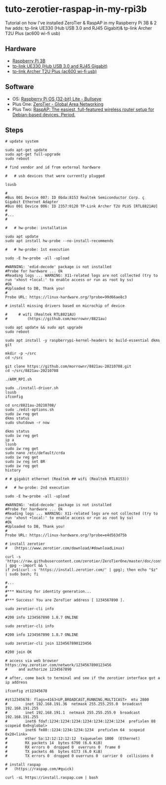 # tuto-zerotier-raspap-in-my-rpi3b

Tutorial on how I've installed ZeroTier & RaspAP in my Raspberry Pi 3B & 2 hw adds: tp-link UE330 (Hub USB 3.0 and RJ45 Gigabit)&amp; tp-link Archer T2U Plus (ac600 wi-fi usb)

## Hardware

- [Raspberry Pi 3B](https://www.raspberrypi.com/products/raspberry-pi-3-model-b/)
- [tp-link UE330 (Hub USB 3.0 and RJ45 Gigabit)](https://www.tp-link.com/en/support/download/ue330/)
- [tp-link Archer T2U Plus (ac600 wi-fi usb)](https://www.tp-link.com/en/support/download/archer-t2u-plus/)

## Software

- OS: [Raspberry Pi OS	(32-bit) Lite - Bullseye](https://www.raspberrypi.org/software/operating-systems/#raspberry-pi-os-32-bit)
- Plus One: [ZeroTier - Global Area Networking](https://www.zerotier.com/)
- Plus Two: [RaspAP: The easiest, full-featured wireless router setup for Debian-based devices. Period.](https://raspap.com/)

## Steps

```shell
# update system

sudo apt-get update
sudo apt-get full-upgrade
sudo reboot
```

```shell
# find vendor and id from external hardware
  
#   # usb devices that were currently plugged

lsusb

#
#Bus 001 Device 007: ID 0bda:8153 Realtek Semiconductor Corp. ç Gigabit Ethernet Adapter
#Bus 001 Device 006: ID 2357:0120 TP-Link Archer T2U PLUS [RTL8821AU]
#
#...
#

#   # hw-probe: installation

sudo apt update
sudo apt install hw-probe --no-install-recommends

#   # hw-probe: 1st execution

sudo -E hw-probe -all -upload

#WARNING: 'edid-decode' package is not installed
#Probe for hardware ... Ok
#Reading logs ... WARNING: X11-related logs are not collected (try to run 'xhost +local:' to enable access or run as root by su)
#Ok
#Uploaded to DB, Thank you!
#
Probe URL: https://linux-hardware.org/?probe=99d66ae8c3
```

```shell
# install missing drivers based on microchip of device

#     # wifi (Realtek RTL8821AU)
#         (https://github.com/morrownr/8821au)

sudo apt update && sudo apt upgrade
sudo reboot

sudo apt install -y raspberrypi-kernel-headers bc build-essential dkms git

mkdir -p ~/src
cd ~/src

git clone https://github.com/morrownr/8821au-20210708.git
cd ~/src/8821au-20210708

./ARM_RPI.sh

sudo ./install-driver.sh
lsusb
ifconfig

cd src/8821au-20210708/
sudo ./edit-options.sh
sudo iw reg get
dkms status
sudo shutdown -r now

dkms status
sudo iw reg get
ip a
lsusb
sudo iw reg get
sudo nano /etc/default/crda
sudo iw reg get
sudo iw reg set BR
sudo iw reg get
history

# # gigabit ethernet (Realtek ## wifi (Realtek RTL8153))
```

```shell
#   # hw-probe: 2nd execution

sudo -E hw-probe -all -upload

#WARNING: 'edid-decode' package is not installed
#Probe for hardware ... Ok
#Reading logs ... WARNING: X11-related logs are not collected (try to run 'xhost +local:' to enable access or run as root by su)
#Ok
#Uploaded to DB, Thank you!
#
Probe URL: https://linux-hardware.org/?probe=e4d563d75b
```

```shell
# install zerotier
#   (https://www.zerotier.com/download/#downloadLinux)

curl -s 'https://raw.githubusercontent.com/zerotier/ZeroTierOne/master/doc/contact%40zerotier.com.gpg' | gpg --import && \
if z=$(curl -s 'https://install.zerotier.com/' | gpg); then echo "$z" | sudo bash; fi

#...
#
#*** Waiting for identity generation...
#
#*** Success! You are ZeroTier address [ 1234567890 ].

sudo zerotier-cli info

#200 info 1234567890 1.8.7 ONLINE

sudo zerotier-cli info

#200 info 1234567890 1.8.7 ONLINE

sudo zerotier-cli join 1234567890123456

#200 join OK

# access via web browser https://my.zerotier.com/network/1234567890123456
#     and authorize 1234567890

# after, come back to terminal and see if the zerotier interface got a ip address

ifconfig zt12345678

#zt12345678: flags=4163<UP,BROADCAST,RUNNING,MULTICAST>  mtu 2800
#        inet 192.168.191.36  netmask 255.255.255.0  broadcast 192.168.191.255
#        inet 192.168.191.1  netmask 255.255.255.0  broadcast 192.168.191.255
#        inet6 fdaf:1234:1234:1234:1234:1234:1234:1234  prefixlen 88  scopeid 0x0<global>
#        inet6 fe80::1234:1234:1234:1234  prefixlen 64  scopeid 0x20<link>
#        ether 5a:12:12:12:12:12  txqueuelen 1000  (Ethernet)
#        RX packets 14  bytes 6790 (6.6 KiB)
#        RX errors 0  dropped 0  overruns 0  frame 0
#        TX packets 46  bytes 6173 (6.0 KiB)
#        TX errors 0  dropped 0 overruns 0  carrier 0  collisions 0
```

```shell
# install raspap 
#   (https://raspap.com/#quick)

curl -sL https://install.raspap.com | bash
```
